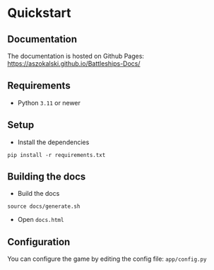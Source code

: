 # Quickstart

## Documentation

The documentation is hosted on Github Pages: https://aszokalski.github.io/Battleships-Docs/

## Requirements

- Python `3.11` or newer

## Setup

- Install the dependencies

```Sh
pip install -r requirements.txt
```

## Building the docs

- Build the docs

```Sh
source docs/generate.sh
```

- Open `docs.html`

## Configuration

You can configure the game by editing the config file: `app/config.py`

